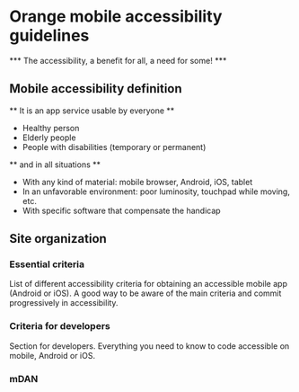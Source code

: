 # Orange mobile accessibility guidelines

<script>$(document).ready(function () {
    setBreadcrumb([{"label":"Presentation"}]);
});</script>

*** The accessibility, a benefit for all, a need for some! ***

## Mobile accessibility definition
** It is an app service usable by everyone **

- Healthy person
- Elderly people
- People with disabilities (temporary or permanent)

** and in all situations **

- With any kind of material: mobile browser, Android, iOS, tablet
- In an unfavorable environment: poor luminosity, touchpad while moving, etc.
- With specific software that compensate the handicap

## Site organization

### Essential criteria
List of different accessibility criteria for obtaining an accessible mobile app (Android or iOS). A good way to be aware of the main criteria and commit progressively in accessibility.

### Criteria for developers
Section for developers. Everything you need to know to code accessible on mobile, Android or iOS.

### mDAN
mDAN application overview, the digital accessibility demonstrator for mobile. You will also find links to download the application (Android and iOS)

### Screen reader
A simple guide to use the iOS and Android screen reader, respectively VoiceOver and TalkBack.

### Useful links
Some useful links that will complete the explanation of this website.
<!--  This file is part of a11y-guidelines | Our vision of mobile & web accessibility guidelines and best practices, with valid/invalid examples.
 Copyright (C) 2016  Orange SA
 See the Creative Commons Legal Code Attribution-ShareAlike 3.0 Unported License for more details (LICENSE file). -->